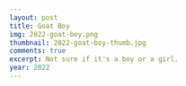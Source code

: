 ```yaml
---
layout: post
title: Goat Boy
img: 2022-goat-boy.png
thumbnail: 2022-goat-boy-thumb.jpg
comments: true
excerpt: Not sure if it's a boy or a girl.
year: 2022
---
```

